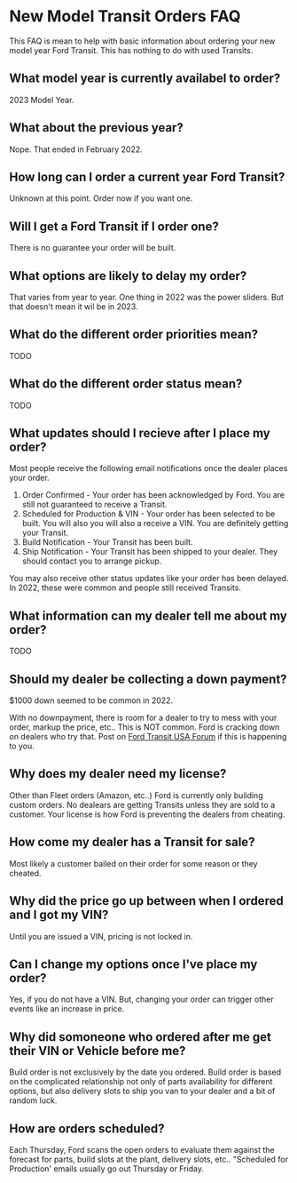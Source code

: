# New Model Transit Orders FAQ

This FAQ is mean to help with basic information about ordering
your new model year Ford Transit. This has nothing to do with
used Transits.

## What model year is currently availabel to order?
2023 Model Year.

## What about the previous year?
Nope. That ended in February 2022.

## How long can I order a current year Ford Transit?
Unknown at this point. Order now if you want one.

## Will I get a Ford Transit if I order one?
There is no guarantee your order will be built.

## What options are likely to delay my order?
That varies from year to year. One thing in 2022 was the power sliders.
But that doesn't mean it wil be in 2023.

## What do the different order priorities mean?

TODO

## What do the different order status mean?

TODO

## What updates should I recieve after I place my order?
Most people receive the following email notifications once the dealer places your order.
1.  Order Confirmed - Your order has been acknowledged by Ford. You are still not guaranteed
    to receive a Transit.
3.  Scheduled for Production & VIN - Your order has been selected to be built. You will also
    you will also a receive a VIN. You are definitely getting your Transit.
4.  Build Notification - Your Transit has been built.
5.  Ship Notification - Your Transit has been shipped to your dealer. They should contact you
    to arrange pickup.

You may also receive other status updates like your order has been delayed.
In 2022, these were common and people still received Transits.

## What information can my dealer tell me about my order?

TODO

## Should my dealer be collecting a down payment?
$1000 down seemed to be common in 2022. 

With no downpayment, there is room for a dealer to try to mess with your order,
markup the price, etc.. This is NOT common. Ford is cracking down on
dealers who try that. Post on [Ford Transit USA Forum](https://www.fordtransitusaforum.com)
if this is happening to you.

## Why does my dealer need my license?
Other than Fleet orders (Amazon, etc..) Ford is currently only building custom
orders. No dealears are getting Transits unless they are sold to a customer.
Your license is how Ford is preventing the dealers from cheating.

## How come my dealer has a Transit for sale?
Most likely a customer bailed on their order for some reason or they cheated.

## Why did the price go up between when I ordered and I got my VIN?
Until you are issued a VIN, pricing is not locked in.

## Can I change my options once I've place my order?
Yes, if you do not have a VIN. But, changing your order can trigger other events like an increase
in price.

## Why did somoneone who ordered after me get their VIN or Vehicle before me?
Build order is not exclusively by the date you ordered. Build order is based on the complicated
relationship not only of parts availability for different options, but also delivery
slots to ship you van to your dealer and a bit of random luck.

## How are orders scheduled?
Each Thursday, Ford scans the open orders to evaluate them against the forecast for parts, build slots
at the plant, delivery slots, etc.. "Scheduled for Production' emails usually go out Thursday or Friday.
